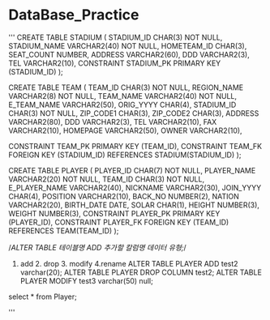 # DataBase_Practice


'''
CREATE TABLE STADIUM (
STADIUM_ID CHAR(3) NOT NULL,
STADIUM_NAME VARCHAR2(40) NOT NULL,
HOMETEAM_ID CHAR(3),
SEAT_COUNT NUMBER,
ADDRESS VARCHAR2(60),
DDD VARCHAR2(3),
TEL VARCHAR2(10),
CONSTRAINT STADIUM_PK PRIMARY KEY (STADIUM_ID)
);

CREATE TABLE TEAM ( 
TEAM_ID CHAR(3) NOT NULL, 
REGION_NAME VARCHAR2(8) NOT NULL, 
TEAM_NAME VARCHAR2(40) NOT NULL, 
E_TEAM_NAME VARCHAR2(50), 
ORIG_YYYY CHAR(4), 
STADIUM_ID CHAR(3) NOT NULL, 
ZIP_CODE1 CHAR(3), 
ZIP_CODE2 CHAR(3), 
ADDRESS VARCHAR2(80), 
DDD VARCHAR2(3), 
TEL VARCHAR2(10), 
FAX VARCHAR2(10), 
HOMEPAGE VARCHAR2(50), 
OWNER VARCHAR2(10), 

CONSTRAINT TEAM_PK PRIMARY KEY (TEAM_ID), 
CONSTRAINT TEAM_FK FOREIGN KEY (STADIUM_ID) REFERENCES STADIUM(STADIUM_ID) ); 

CREATE TABLE PLAYER ( 
PLAYER_ID CHAR(7) NOT NULL, 
PLAYER_NAME VARCHAR2(20) NOT NULL, 
TEAM_ID CHAR(3) NOT NULL, 
E_PLAYER_NAME VARCHAR2(40), 
NICKNAME VARCHAR2(30), 
JOIN_YYYY CHAR(4), 
POSITION VARCHAR2(10), 
BACK_NO NUMBER(2), 
NATION VARCHAR2(20), 
BIRTH_DATE DATE, 
SOLAR CHAR(1), 
HEIGHT NUMBER(3), 
WEIGHT NUMBER(3), 
CONSTRAINT PLAYER_PK PRIMARY KEY (PLAYER_ID), 
CONSTRAINT PLAYER_FK FOREIGN KEY (TEAM_ID) REFERENCES TEAM(TEAM_ID) ); 

/*ALTER TABLE 테이블명 ADD 추가할 칼럼명 데이터 유형;*/
1. add 2. drop 3. modify 4.rename
ALTER TABLE PLAYER ADD test2 varchar(20);
ALTER TABLE PLAYER DROP COLUMN test2;
ALTER TABLE PLAYER MODIFY test3 varchar(50) null;

select * from Player; 

'''
